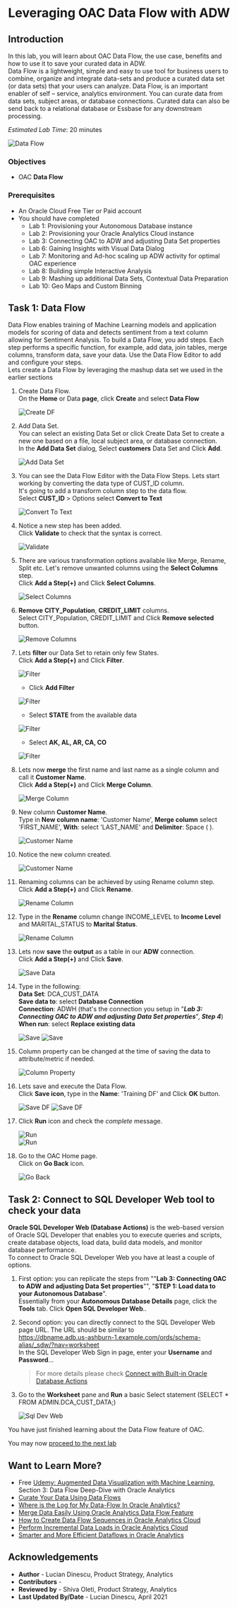 # Leveraging OAC Data Flow with ADW

## Introduction

In this lab, you will learn about OAC Data Flow, the use case, benefits and how to use it to save your curated data in ADW.  
Data Flow is a lightweight, simple and easy to use tool for business users to combine, organize and integrate data-sets and produce a curated data set (or data sets) that your users can analyze.
Data Flow, is an important enabler of self – service, analytics environment.
You can curate data from data sets, subject areas, or database connections.
Curated data can also be send back to a relational database or Essbase for any downstream processing.

_Estimated Lab Time_: 20 minutes

![Data Flow](../data-flows/images/data-flows.png)

### Objectives

* OAC **Data Flow**

### Prerequisites

* An Oracle Cloud Free Tier or Paid account
* You should have completed  
    * Lab 1: Provisioning your Autonomous Database instance
    * Lab 2: Provisioning your Oracle Analytics Cloud instance
    * Lab 3: Connecting OAC to ADW and adjusting Data Set properties
    * Lab 6: Gaining Insights with Visual Data Dialog
    * Lab 7: Monitoring and Ad-hoc scaling up ADW activity for optimal OAC experience
    * Lab 8: Building simple Interactive Analysis
    * Lab 9: Mashing up additional Data Sets, Contextual Data Preparation
    * Lab 10: Geo Maps and Custom Binning

## Task 1: Data Flow

Data Flow enables training of Machine Learning models and application models for scoring of data and detects sentiment from a text column allowing for Sentiment Analysis.
To build a Data Flow, you add steps. Each step performs a specific function, for example, add data, join tables, merge columns, transform data, save your data. Use the Data Flow Editor to add and configure your steps.  
Lets create a Data Flow by leveraging the mashup data set we used in the earlier sections

1.  Create Data Flow.  
On the **Home** or Data **page**, click **Create** and select **Data Flow**

    ![Create DF](../data-flows/images/createdfsmall.png)

2.  Add Data Set.  
You can select an existing Data Set or click Create Data Set to create a new one based on a file, local subject area, or database connection.  
In the **Add Data Set** dialog, Select **customers** Data Set and Click **Add**.

    ![Add Data Set](../data-flows/images/createdf2small.png)


3.  You can see the Data Flow Editor with the Data Flow Steps. Lets start working by converting the data type of CUST\_ID column.  
It's going to add a transform column step to the data flow.  
Select **CUST\_ID** > Options select **Convert to Text**

    ![Convert To Text](../data-flows/images/custidtotext2.png)

4.  Notice a new step has been added.  
Click **Validate** to check that the syntax is correct.

    ![Validate](../data-flows/images/custidtotext3.png)

5.  There are various transformation options available like Merge, Rename, Split etc. Let's remove unwanted columns using the **Select Columns** step.  
Click **Add a Step(+)** and Click **Select Columns**.

    ![Select Columns](../data-flows/images/addstep-selectcolumns.png)

6.  **Remove** **CITY\_Population**, **CREDIT\_LIMIT** columns.  
Select CITY\_Population, CREDIT\_LIMIT and Click **Remove selected** button.

    ![Remove Columns](../data-flows/images/selectcolumnremoveselected.png)

7.  Lets **filter** our Data Set to retain only few States.  
Click **Add a Step(+)** and Click **Filter**.

    ![Filter](../data-flows/images/addfilter.png)
    * Click **Add Filter**

     ![Filter](../data-flows/images/addfilter2.png)

    * Select **STATE** from the available data

     ![Filter](../data-flows/images/addfilter3.png)

    * Select **AK, AL, AR, CA, CO**

     ![Filter](../data-flows/images/addfilter4.png)

8.  Lets now **merge** the first name and last name as a single column and call it **Customer Name**.  
Click **Add a Step(+)** and Click **Merge Column**.

    ![Merge Column](../data-flows/images/mergecolumn.png)

9.  New column **Customer Name**.  
Type in **New column name**: 'Customer Name', **Merge column** select 'FIRST\_NAME', **With**: select 'LAST\_NAME' and **Delimiter**: Space ( ).

    ![Customer Name](../data-flows/images/customername.png)

10.  Notice the new column created.

     ![Customer Name](../data-flows/images/mergecolumncustomername2.png)

11.  Renaming columns can be achieved by using Rename column step.  
Click **Add a Step(+)** and Click **Rename**.

     ![Rename Column](../data-flows/images/renamecolumn.png)

12.  Type in the **Rename** column change INCOME\_LEVEL to **Income Level** and MARITAL\_STATUS to **Marital Status**.  

     ![Rename Column](../data-flows/images/renamecolumn2.png)

13. Lets now **save** the **output** as a table in our **ADW** connection.  
Click **Add a Step(+)** and Click **Save**.

     ![Save Data](../data-flows/images/savedata.png)

14. Type in the following:  
**Data Set**: DCA\_CUST\_DATA  
**Save data to**: select **Database Connection**  
**Connection**: ADWH (that's the connection you setup in "**_Lab 3: Connecting OAC to ADW and adjusting Data Set properties_**", **_Step 4_**)  
**When run**: select **Replace existing data**

     ![Save](../data-flows/images/savedata2small.png)
     ![Save](../data-flows/images/savedata3small.png)

15.  Column property can be changed at the time of saving the data to attribute/metric if needed.

     ![Column Property](../data-flows/images/savedata4small.png)

16.  Lets save and execute the Data Flow.  
Click **Save icon**, type in the **Name**: 'Training DF' and Click **OK** button.

     ![Save DF](../data-flows/images/savedataflowsmall.png)
     ![Save DF](../data-flows/images/savedataflow2small.png)

17.  Click **Run** icon and check the _complete_ message.

     ![Run](../data-flows/images/rundataflowsmall.png)  
     ![Run](../data-flows/images/rundataflow2.png)

18.  Go to the OAC Home page.  
Click on **Go Back** icon.

     ![Go Back](../data-flows/images/gobacksmall.png)

## Task 2: Connect to SQL Developer Web tool to check your data

**Oracle SQL Developer Web (Database Actions)** is the web-based version of Oracle SQL Developer that enables you to execute queries and scripts, create database objects, load data, build data models, and monitor database performance.  
To connect to Oracle SQL Developer Web you have at least a couple of options.

1.  First option: you can replicate the steps from ""**Lab 3: Connecting OAC to ADW and adjusting Data Set properties**"", "**STEP 1: Load data to your Autonomous Database**".  
Essentially from your **Autonomous Database Details** page, click the **Tools** tab. Click **Open SQL Developer Web**..

2.  Second option: you can directly connect to the SQL Developer Web page URL. The URL should be similar to  
<https://dbname.adb.us-ashburn-1.example.com/ords/schema-alias/_sdw/?nav=worksheet>  
In the SQL Developer Web Sign in page, enter your **Username** and **Password**...
    > For more details please check [Connect with Built-in Oracle Database Actions](https://docs.oracle.com/en/cloud/paas/autonomous-database/adbsa/sql-developer-web.html#GUID-102845D9-6855-4944-8937-5C688939610F)

3.  Go to the **Worksheet** pane and **Run** a basic Select statement (SELECT * FROM ADMIN.DCA\_CUST\_DATA;)

    ![Sql Dev Web](../data-flows/images/sqldev-web.png)


You have just finished learning about the Data Flow feature of OAC.

You may now [proceed to the next lab](#next)

## Want to Learn More?

* Free [Udemy: Augmented Data Visualization with Machine Learning](https://www.udemy.com/machinelearning-analytics/), Section 3: Data Flow Deep-Dive with Oracle Analytics  
* [Curate Your Data Using Data Flows](https://docs.oracle.com/en/cloud/paas/analytics-cloud/acubi/curate-your-data-using-data-flows.html)
* [Where is the Log for My Data-Flow In Oracle Analytics?](https://blogs.oracle.com/analytics/where-is-the-log-for-my-data-flow-in-oracle-analytics)
* [Merge Data Easily Using Oracle Analytics Data Flow Feature](https://blogs.oracle.com/analytics/merge-data-easily-using-oracle-analytics-data-flow-feature)
* [How to Create Data Flow Sequences in Oracle Analytics Cloud](https://blogs.oracle.com/cloud-platform/how-to-create-data-flow-sequences-in-oracle-analytics-cloud)
* [Perform Incremental Data Loads in Oracle Analytics Cloud](https://blogs.oracle.com/analytics/perform-incremental-data-loads-in-oracle-analytics-cloud)
* [Smarter and More Efficient Dataflows in Oracle Analytics](https://blogs.oracle.com/analytics/smarter-and-more-efficient-dataflows-in-oracle-analytics)

## **Acknowledgements**

- **Author** - Lucian Dinescu, Product Strategy, Analytics
- **Contributors** -
- **Reviewed by** - Shiva Oleti, Product Strategy, Analytics
- **Last Updated By/Date** - Lucian Dinescu, April 2021